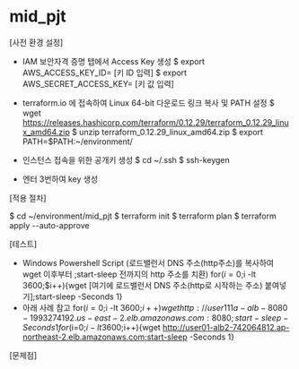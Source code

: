# mid_pjt

[사전 환경 설정]
- IAM 보안자격 증명 탭에서 Access Key 생성
$ export AWS_ACCESS_KEY_ID= [키 ID 입력]
$ export AWS_SECRET_ACCESS_KEY= [키 값 입력]

- terraform.io 에 접속하여 Linux 64-bit 다운로드 링크 복사 및 PATH 설정
$ wget https://releases.hashicorp.com/terraform/0.12.29/terraform_0.12.29_linux_amd64.zip
$ unzip terraform_0.12.29_linux_amd64.zip 
$ export PATH=$PATH:~/environment/

- 인스턴스 접속을 위한 공개키 생성
$ cd ~/.ssh
$ ssh-keygen
- 엔터 3번하여 key 생성


[적용 절차]

$ cd ~/environment/mid_pjt
$ terraform init
$ terraform plan
$ terraform apply --auto-approve

[테스트]
- Windows Powershell Script (로드밸런서 DNS 주소(http주소)를 복사하여 wget 이후부터 ;start-sleep 전까지의 http 주소를 치환)
for($i=0;$i -lt 3600;$i++){wget [여기에 로드밸런서 DNS 주소(http로 시작하는 주소) 붙여넣기];start-sleep -Seconds 1}
- 아래 사례 참고
for($i=0;$i -lt 3600;$i++){wget http://user111a-alb-8080-1993274192.us-east-2.elb.amazonaws.com:8080;start-sleep -Seconds 1}
for($i=0;$i -lt 3600;$i++){wget http://user01-alb2-742064812.ap-northeast-2.elb.amazonaws.com;start-sleep -Seconds 1}


[문제점]
